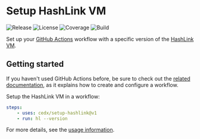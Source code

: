 # Setup HashLink VM
![Release](https://badgen.net/badge/action/v1.2.0/blue) ![License](https://badgen.net/badge/license/MIT/blue) ![Coverage](https://badgen.net/coveralls/c/github/cedx/setup-hashlink/main) ![Build](https://badgen.net/github/checks/cedx/setup-hashlink/main)

Set up your [GitHub Actions](https://docs.github.com/en/actions) workflow with a specific version of the [HashLink VM](https://hashlink.haxe.org).

## Getting started
If you haven't used GitHub Actions before, be sure to check out the [related documentation](https://help.github.com/en/actions), as it explains how to create and configure a workflow.

Setup the HashLink VM in a workflow:

```yaml
steps:
	- uses: cedx/setup-hashlink@v1
	- run: hl --version
```

For more details, see the [usage information](usage.md).
